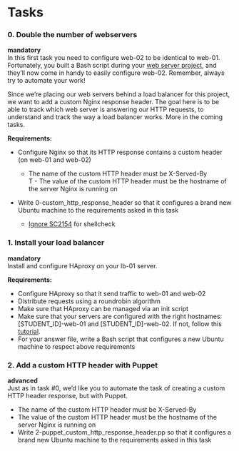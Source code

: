# Tasks

### 0. Double the number of webservers
**mandatory**       
In this first task you need to configure web-02 to be identical to web-01. Fortunately, you built a Bash script during your [web server project](https://github.com/DudeGFA/alx-system_engineering-devops/tree/master/0x0C-web_server), and they’ll now come in handy to easily configure web-02. Remember, always try to automate your work!

Since we’re placing our web servers behind a load balancer for this project, we want to add a custom Nginx response header. The goal here is to be able to track which web server is answering our HTTP requests, to understand and track the way a load balancer works. More in the coming tasks.

**Requirements:**

- Configure Nginx so that its HTTP response contains a custom header (on web-01 and web-02)     
    - The name of the custom HTTP header must be X-Served-By        
T   - The value of the custom HTTP header must be the hostname of the server Nginx is running on

- Write 0-custom_http_response_header so that it configures a brand new Ubuntu machine to the requirements asked in this task
    - [Ignore SC2154](https://alx-intranet.hbtn.io/rltoken/k3Bt6zu1On_-mDszxi0Z9w) for shellcheck

### 1. Install your load balancer
**mandatory**     
Install and configure HAproxy on your lb-01 server.

**Requirements:**

- Configure HAproxy so that it send traffic to web-01 and web-02
- Distribute requests using a roundrobin algorithm
- Make sure that HAproxy can be managed via an init script
- Make sure that your servers are configured with the right hostnames: [STUDENT_ID]-web-01 and [STUDENT_ID]-web-02. If not, follow this [tutorial](https://alx-intranet.hbtn.io/rltoken/YkfzgEa6xNHrQbkKmJN4zg).
- For your answer file, write a Bash script that configures a new Ubuntu machine to respect above requirements

### 2. Add a custom HTTP header with Puppet
**advanced**        
Just as in task #0, we’d like you to automate the task of creating a custom HTTP header response, but with Puppet.

- The name of the custom HTTP header must be X-Served-By
- The value of the custom HTTP header must be the hostname of the server Nginx is running on
- Write 2-puppet_custom_http_response_header.pp so that it configures a brand new Ubuntu machine to the requirements asked in this task
